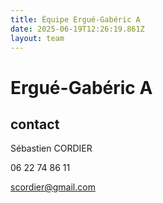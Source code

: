 ```yaml
---
title: Équipe Ergué-Gabéric A
date: 2025-06-19T12:26:19.861Z
layout: team
---
```


# Ergué-Gabéric A



## contact 

Sébastien CORDIER

06 22 74 86 11

scordier@gmail.com

